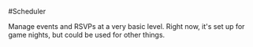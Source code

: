 #Scheduler

Manage events and RSVPs at a very basic level. Right now, it's set up for game nights, but could be used for other things.
